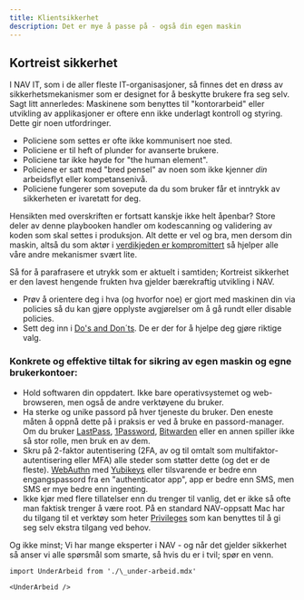 ```yaml
---
title: Klientsikkerhet
description: Det er mye å passe på - også din egen maskin
---
```


## Kortreist sikkerhet

I NAV IT, som i de aller fleste IT-organisasjoner, så finnes det en drøss av sikkerhetsmekanismer som er designet for å beskytte brukere fra seg selv. Sagt litt annerledes: Maskinene som benyttes til "kontorarbeid" eller utvikling av applikasjoner er oftere enn ikke underlagt kontroll og styring. Dette gir noen utfordringer.

- Policiene som settes er ofte ikke kommunisert noe sted.
- Policiene er til heft of plunder for avanserte brukere.
- Policiene tar ikke høyde for "the human element".
- Policiene er satt med "bred pensel" av noen som ikke kjenner _din_ arbeidsflyt eller kompetansenivå.
- Policiene fungerer som sovepute da du som bruker får et inntrykk av sikkerheten er ivaretatt for deg.

Hensikten med overskriften er fortsatt kanskje ikke helt åpenbar?
Store deler av denne playbooken handler om kodescanning og validering av koden som skal settes i produksjon. Alt dette er vel og bra, men dersom din maskin, altså du som aktør i [verdikjeden er kompromittert](https://sikkerhet.nav.no/docs/wordlist/#supply-chain-attack) så hjelper alle våre andre mekanismer svært lite.

Så for å parafrasere et utrykk som er aktuelt i samtiden; Kortreist sikkerhet er den lavest hengende frukten hva gjelder bærekraftig utvikling i NAV.

- Prøv å orientere deg i hva (og hvorfor noe) er gjort med maskinen din via policies så du kan gjøre opplyste avgjørelser om å gå rundt eller disable policies.
- Sett deg inn i [Do's and Don´ts](https://naisdevice-approval.nais.io). De er der for å hjelpe deg gjøre riktige valg.

### Konkrete og effektive tiltak for sikring av egen maskin og egne brukerkontoer:

- Hold softwaren din oppdatert. Ikke bare operativsystemet og web-browseren, men også de andre verktøyene du bruker.
- Ha sterke og unike passord på hver tjeneste du bruker. Den eneste måten å oppnå dette på i praksis er ved å bruke en passord-manager. Om du bruker [LastPass](https://www.lastpass.com/), [1Password](https://1password.com/), [Bitwarden](https://bitwarden.com/) eller en annen spiller ikke så stor rolle, men bruk en av dem.
- Skru på 2-faktor autentisering (2FA, av og til omtalt som multifaktor-autentisering eller MFA) alle steder som støtter dette (og det er de fleste). [WebAuthn](https://webauthn.io/) med [Yubikeys](https://www.yubico.com/why-yubico/) eller tilsvarende er bedre enn engangspassord fra en "authenticator app", app er bedre enn SMS, men SMS er mye bedre enn ingenting.
- Ikke kjør med flere tillatelser enn du trenger til vanlig, det er ikke så ofte man faktisk trenger å være root. På en standard NAV-oppsatt Mac har du tilgang til et verktøy som heter [Privileges](https://github.com/SAP/macOS-enterprise-privileges) som kan benyttes til å gi seg selv ekstra tilgang ved behov.

Og ikke minst; Vi har mange eksperter i NAV - og når det gjelder sikkerhet så anser vi alle spørsmål som smarte, så hvis du er i tvil; spør en venn.

```mdx-code-block
import UnderArbeid from './\_under-arbeid.mdx'

<UnderArbeid />
```
